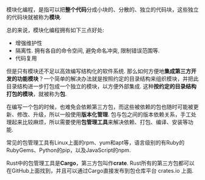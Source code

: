 
模块化编程，是指可以把**整个代码**分成小块的、分散的、独立的代码块，这些独立的代码块就被称为**模块**. 

总的来说，模块化编程拥有如下三点好处: 

* 增强维护性
* 隔离性. 拥有各自的命令空间, 避免命名冲突, 限制错误范围等.
* 代码复用

但是只有模块还不足以高效编写结构化的软件系统. 那么如何方便地**集成第三方开发的功能模块**？一个简单的解决办法就是按照约定的目录结构来组织模块，并把此目录结构进一步打包成一个独立的模块，以方便外部集成. 这种**按约定的目录结构打包的模块**，就被称为**包**. 

在编写一个包的时候，也难免会依赖第三方包，而这些被依赖的包也随时可能被更新、修改、升级，所以一般使用**版本化管理**. 包与包之间的版本依赖关系，手工处理起来比较麻烦，所以需要使用**包管理工具**来解决依赖、打包、编译、安装等功能. 

常见的包管理工具有Linux上面的rpm、yum和apt等，语言级别的有Ruby的RubyGems、Python的pip，以及JavaScript的npm. 

Rust中的包管理工具是**Cargo**，第三方包叫作**crate**. Rust所有的第三方包都可以在GitHub上面找到，并且可以通过Cargo直接发布到包仓库平台 crates.io 上面. 


